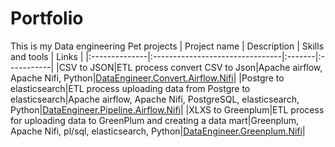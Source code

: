 # Portfolio
This is my Data engineering Pet projects
| Project name | Description | 	Skills and tools | Links |
|:--------------|:--------------------------------|:-------|:-----------|
|CSV to JSON|ETL process convert CSV to Json|Apache airflow, Apache Nifi, Python|[DataEngineer.Convert.Airflow.Nifi][1]|
|Postgre to elasticsearch|ETL process uploading data from Postgre to elasticsearch|Apache airflow, Apache Nifi, PostgreSQL, elasticsearch, Python|[DataEngineer.Pipeline.Airflow.Nifi][2]|
|XLXS to Greenplum|ETL process for uploading data to GreenPlum and creating a data mart|Greenplum, Apache Nifi, pl/sql, elasticsearch, Python|[DataEngineer.Greenplum.Nifi][3]|

[1]:https://github.com/Teran45/Portfolio/tree/main/CSVtoJSON%20Airflow%20Nifi
[2]:https://github.com/Teran45/Portfolio/tree/main/Postgre%20to%20Elasticsearch%20Airflow%20Nifi
[3]:https://github.com/Teran45/Portfolio/tree/main/Etl_NIFI_greenplum
